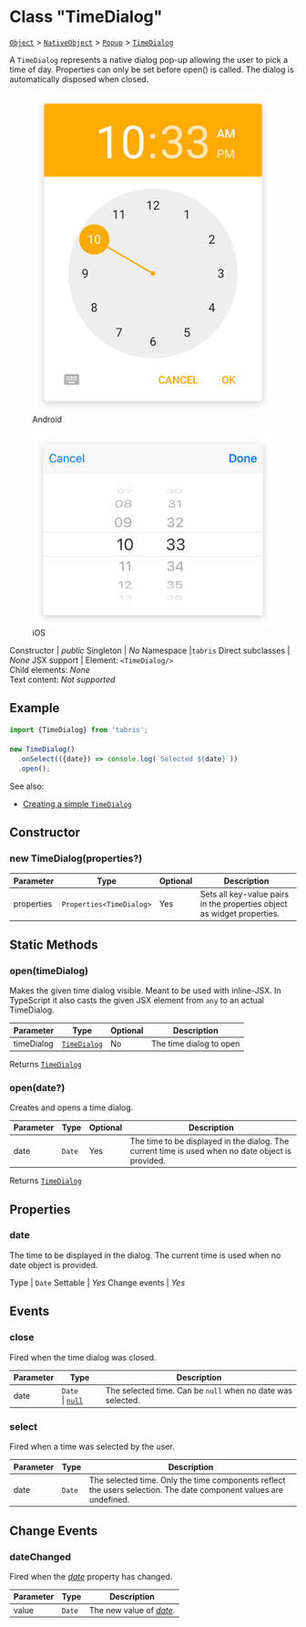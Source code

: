 ---
---
# Class "TimeDialog"

<span style="white-space:nowrap;">[`Object`](https://developer.mozilla.org/en-US/docs/Web/JavaScript/Reference/Global_Objects/Object)</span> > <span style="white-space:nowrap;">[`NativeObject`](NativeObject.md)</span> > <span style="white-space:nowrap;">[`Popup`](Popup.md)</span> > <span style="white-space:nowrap;">[`TimeDialog`](TimeDialog.md)</span>

A `TimeDialog` represents a native dialog pop-up allowing the user to pick a time of day. Properties can only be set before open() is called. The dialog is automatically disposed when closed.


<div class="tabris-image"><figure><div><img srcset="img\android\TimeDialog.png 2x" src="img\android\TimeDialog.png" alt="TimeDialog on Android"/></div><figcaption>Android</figcaption></figure><figure><div><img srcset="img\ios\TimeDialog.png 2x" src="img\ios\TimeDialog.png" alt="TimeDialog on iOS"/></div><figcaption>iOS</figcaption></figure></div>

Constructor | *public*
Singleton | *No*
Namespace |`tabris`
Direct subclasses | *None*
JSX support | Element: `<TimeDialog/>`<br/>Child elements: *None*<br/>Text content: *Not supported*<br/>

## Example
```js
import {TimeDialog} from 'tabris';

new TimeDialog()
  .onSelect(({date}) => console.log(`Selected ${date}`))
  .open();
```

See also:

- [Creating a simple `TimeDialog`](https://github.com/eclipsesource/tabris-js/tree/v3.0.0-rc1/snippets/timedialog.tsx)

## Constructor

### new TimeDialog(properties?)

Parameter|Type|Optional|Description
-|-|-|-
properties | <span style="white-space:nowrap;">`Properties<TimeDialog>`</span> | Yes | Sets all key-value pairs in the properties object as widget properties.

## Static Methods

### open(timeDialog)



Makes the given time dialog visible. Meant to be used with inline-JSX. In TypeScript it also casts the given JSX element from `any` to an actual TimeDialog.


Parameter|Type|Optional|Description
-|-|-|-
timeDialog | <span style="white-space:nowrap;">[`TimeDialog`](TimeDialog.md)</span> | No | The time dialog to open


Returns <span style="white-space:nowrap;">[`TimeDialog`](TimeDialog.md)</span>

### open(date?)



Creates and opens a time dialog.


Parameter|Type|Optional|Description
-|-|-|-
date | <span style="white-space:nowrap;">`Date`</span> | Yes | The time to be displayed in the dialog. The current time is used when no date object is provided.


Returns <span style="white-space:nowrap;">[`TimeDialog`](TimeDialog.md)</span>


## Properties

### date


The time to be displayed in the dialog. The current time is used when no date object is provided.

Type | <span style="white-space:nowrap;">`Date`</span>
Settable | *Yes*
Change events | *Yes*





## Events

### close

Fired when the time dialog was closed.

Parameter|Type|Description
-|-|-
date | <span style="white-space:nowrap;">`Date` \| [`null`](https://developer.mozilla.org/en-US/docs/Web/JavaScript/Data_structures#Null_type)</span> | The selected time. Can be `null` when no date was selected.

### select

Fired when a time was selected by the user.

Parameter|Type|Description
-|-|-
date | <span style="white-space:nowrap;">`Date`</span> | The selected time. Only the time components reflect the users selection. The date component values are undefined.

## Change Events

### dateChanged

Fired when the [*date*](#date) property has changed.

Parameter|Type|Description
-|-|-
value | <span style="white-space:nowrap;">`Date`</span> | The new value of [*date*](#date).


